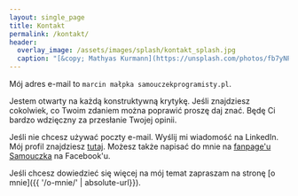 ```yaml
---
layout: single_page
title: Kontakt
permalink: /kontakt/
header:
  overlay_image: /assets/images/splash/kontakt_splash.jpg
  caption: "[&copy; Mathyas Kurmann](https://unsplash.com/photos/fb7yNPbT0l8)"
---
```

Mój adres e-mail to `marcin małpka samouczekprogramisty.pl`.

Jestem otwarty na każdą konstruktywną krytykę. Jeśli znajdziesz cokolwiek, co Twoim zdaniem można poprawić proszę daj znać. Będę Ci bardzo wdzięczny za przesłanie Twojej opinii.

Jeśli nie chcesz używać poczty e-mail. Wyślij mi wiadomość na LinkedIn. Mój profil znajdziesz [tutaj](https://www.linkedin.com/in/marcinpietraszek/). Możesz także napisać do mnie na [fanpage'u Samouczka](https://www.facebook.com/SamouczekProgramisty) na Facebook'u.

Jeśli chcesz dowiedzieć się więcej na mój temat zapraszam na stronę [o mnie]({{ '/o-mnie/' | absolute-url}}).
